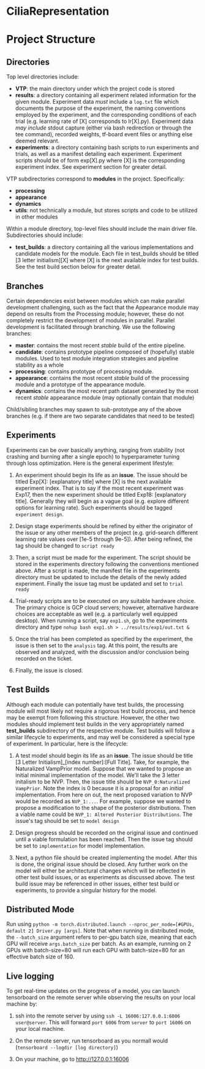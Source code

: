 # CiliaRepresentation

# Project Structure

## Directories
Top level directories include:

- **VTP**: the main directory under which the project code is stored
- **results**: a directory containing all experiment related information for the given module. Experiment data *must* include a `log.txt` file which documents the purpose of the experiment, the naming conventions employed by the experiment, and the corresponding conditions of each trial (e.g. learning rate of \[X] corresponds to lr\[X].py). Experiment data *may include* stdout capture (either via bash redirection or through the tee command), recorded weights, tf-board event files or anything else deemed relevant.
- **experiments**: a directory containing bash scripts to run experiments and trials, as well as a manifest detailing each experiment. Experiment scripts should be of form exp\[X].py where \[X] is the corresponding experiment index. See experiment section for greater detail.

VTP subdirectories correspond to **modules** in the project. Specifically:

- **processing**
- **appearance**
- **dynamics**
- **utils**: not technically a module, but stores scripts and code to be utilized in other modules

Within a module directory, top-level files should include the main driver file. Subdirectories should include:

- **test_builds**: a directory containing all the various implementations and candidate models for the module. Each file in test_builds should be titled [3 letter initialism]\[X] where \[X] is the next available index for test builds. See the test build section below for greater detail. 

## Branches
Certain dependencies exist between modules which can make parallel development challenging, such as the fact that the Appearance module may depend on results from the Processing module; however, these do not completely restrict the development of modules in parallel. Parallel development is facilitated through branching.
We use the following branches:

- **master**: contains the most recent *stable* build of the entire pipeline. 
- **candidate**: contains prototype pipeline composed of (hopefully) stable modules. Used to test module integration strategies and pipeline stability as a whole
- **processing**: contains prototype of processing module.
- **appearance**: contains the most recent *stable* build of the processing module and a prototype of the appearance module.
- **dynamics**: contains the most recent path dataset generated by the most recent *stable* appearance module (may optionally contain that module)

Child/sibling branches may spawn to sub-prototype any of the above branches (e.g. if there are two separate candidates that need to be tested)

## Experiments
Experiments can be over basically anything, ranging from stability (not crashing and burning after a single epoch) to hyperparameter tuning through loss optimization. Here is the general experiment lifestyle:

1. An experiment should begin its life as an **issue**. The issue should be titled Exp\[X]: \[explanatory title] where \[X] is the next available experiment index. That is to say if the most recent experiment was Exp17, then the new experiment should be titled Exp18: \[explanatory title]. Generally they will begin as a vague goal (e.g. explore different options for learning rate). Such experiments should be tagged `experiment design`.

2. Design stage experiments should be refined by either the originator of the issue or any other members of the project (e.g. grid-search different learning rate values over \[1e-5 through 9e-5]). After being refined, the tag should be changed to `script ready`

3. Then, a script must be made for the experiment. The script should be stored in the experiments directory following the conventions mentioned above. After a script is made, the manifest file in the experiments directory must be updated to include the details of the newly added experiment. Finally the issue tag must be updated and set to `trial ready`

4. Trial-ready scripts are to be executed on any suitable hardware choice. The primary choice is GCP cloud servers; however, alternative hardware choices are acceptable as well (e.g. a particularly well equipped desktop). When running a script, say `exp1.sh`, go to the experiments directory and type `nohup bash exp1.sh > ../results/exp1/out.txt &`

5. Once the trial has been completed as specified by the experiment, the issue is then set to the `analysis` tag. At this point, the results are observed and analyzed, with the discussion and/or conclusion being recorded on the ticket.

6. Finally, the issue is closed.


## Test Builds 
Although each module can potentially have test builds, the processing module will most likely not require a rigorous test build process, and hence may be exempt from following this structure. However, the other two modules should implement test builds in the very appropriately named **test_builds** subdirectory of the respective module. Test builds will follow a similar lifecycle to experiments, and may well be considered a special type of experiment. In particular, here is the lifecycle:

1. A test model should begin its life as an **issue**. The issue should be title \[3 Letter Initialism\]\_\[index number\]:\[Full Title\]. Take, for example, the Naturalized VampPrior model. Suppose that we wanted to propose an initial minimal implementation of the model. We'll take the 3 letter initalism to be NVP. Then, the issue title should be `NVP_0:Naturalized VampPrior`. Note the index is 0 because it is a proposal for an *initial* implementation. From here on out, the next proposed variation to NVP would be recorded as `NVP_1:...`. For example, suppose we wanted to propose a modification to the shape of the posterior distributions. Then a viable name could be `NVP_1: Altered Posterior Distributions`. The issue's tag should be set to `model design`

2. Design progress should be recorded on the original issue and continued until a viable formulation has been reached. Then the issue tag should be set to `implementation` for model implementation.

3. Next, a python file should be created implementing the model. After this is done, the original issue should be closed. Any further work on the model will either be architectural changes which will be reflected in other test build issues, or as experiments as discussed above. The test build issue may be referenced in other issues, either test build or experiments, to provide a singular history for the model.

## Distributed Mode

Run using `python -m torch.distributed.launch --nproc_per_node=[#GPUs, default 2] Driver.py [args]`. Note that when running in distributed mode, the `--batch_size` argument refers to per-gpu batch size, meaning that each GPU will receive `args.batch_size` per batch. As an example, running on 2 GPUs with batch-size=80 will run each GPU with batch-size=80 for an effective batch size of 160.

## Live logging

To get real-time updates on the progress of a model, you can launch tensorboard on the remote server while observing the results on your local machine by:

1. ssh into the remote server by using `ssh -L 16006:127.0.0.1:6006 user@server`. This will forward `port 6006` from `server` to `port 16006` on your local machine.

2. On the remote server, run tensorboard as you normall would (`tensorboard --logdir [log directory]`)

3. On your machine, go to http://127.0.0.1:16006
